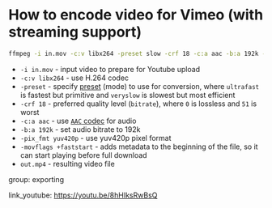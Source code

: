 # How to encode video for Vimeo (with streaming support)

```bash
ffmpeg -i in.mov -c:v libx264 -preset slow -crf 18 -c:a aac -b:a 192k -pix_fmt yuv420p -movflags +faststart out.mp4
```

- `-i in.mov` - input video to prepare for Youtube upload
- `-c:v libx264` - use H.264 codec
- `-preset` - specify [preset](https://trac.ffmpeg.org/wiki/Encode/H.264#Preset) (mode) to use for conversion, where `ultrafast` is fastest but primitive and `veryslow` is slowest but most efficient
- `-crf 18` - preferred quality level (`bitrate`), where `0` is lossless and `51` is worst
- `-c:a aac` - use [`AAC` codec](/ffmpeg/encode-mp3-to-aac) for audio
- `-b:a 192k` - set audio bitrate to 192k
- `-pix_fmt yuv420p` - use yuv420p pixel format
- `-movflags +faststart` - adds metadata to the beginning of the file, so it can start playing before full download
- `out.mp4` - resulting video file

group: exporting


link_youtube: https://youtu.be/8hHIksRwBsQ
